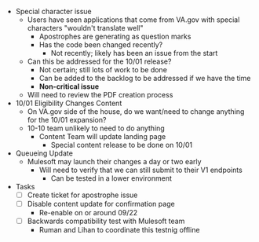 - Special character issue
  - Users have seen applications that come from VA.gov with special characters "wouldn't translate well"
    - Apostrophes are generating as question marks
    - Has the code been changed recently?
      - Not recently; likely has been an issue from the start
  - Can this be addressed for the 10/01 release?
    - Not certain; still lots of work to be done
    - Can be added to the backlog to be addressed if we have the time
    - **Non-critical issue**
  - Will need to review the PDF creation process
- 10/01 Eligibility Changes Content
  - On VA.gov side of the house, do we want/need to change anything for the 10/01 expansion?
  - 10-10 team unlikely to need to do anything
    - Content Team will update landing page
      - Special content release to be done on 10/01
- Queueing Update
  - Mulesoft may launch their changes a day or two early
    - Will need to verify that we can still submit to their V1 endpoints
      - Can be tested in a lower environment
- Tasks
  - [ ] Create ticket for apostrophe issue
  - [ ] Disable content update for confirmation page
    - Re-enable on or around 09/22
  - [ ] Backwards compatibility test with Mulesoft team
    - Ruman and Lihan to coordinate this testnig offline
